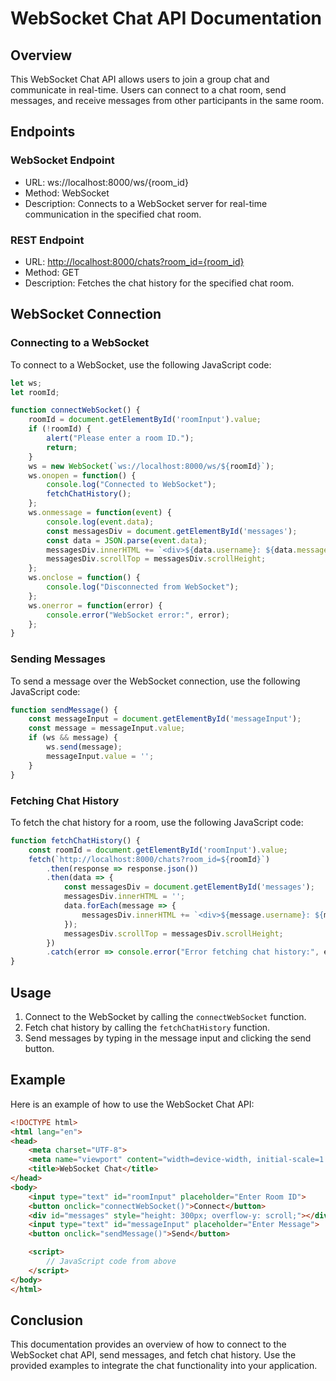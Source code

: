 # WebSocket Chat API Documentation

## Overview

This WebSocket Chat API allows users to join a group chat and communicate in real-time. Users can connect to a chat room, send messages, and receive messages from other participants in the same room.

## Endpoints

### WebSocket Endpoint

- URL: ws://localhost:8000/ws/{room_id}
- Method: WebSocket
- Description: Connects to a WebSocket server for real-time communication in the specified chat room.

### REST Endpoint

- URL: <http://localhost:8000/chats?room_id={room_id}>
- Method: GET
- Description: Fetches the chat history for the specified chat room.

## WebSocket Connection

### Connecting to a WebSocket

To connect to a WebSocket, use the following JavaScript code:

```javascript
let ws;
let roomId;

function connectWebSocket() {
    roomId = document.getElementById('roomInput').value;
    if (!roomId) {
        alert("Please enter a room ID.");
        return;
    }
    ws = new WebSocket(`ws://localhost:8000/ws/${roomId}`);
    ws.onopen = function() {
        console.log("Connected to WebSocket");
        fetchChatHistory();
    };
    ws.onmessage = function(event) {
        console.log(event.data);
        const messagesDiv = document.getElementById('messages');
        const data = JSON.parse(event.data);
        messagesDiv.innerHTML += `<div>${data.username}: ${data.message}</div>`;
        messagesDiv.scrollTop = messagesDiv.scrollHeight;
    };
    ws.onclose = function() {
        console.log("Disconnected from WebSocket");
    };
    ws.onerror = function(error) {
        console.error("WebSocket error:", error);
    };
}
```

### Sending Messages

To send a message over the WebSocket connection, use the following JavaScript code:

```javascript
function sendMessage() {
    const messageInput = document.getElementById('messageInput');
    const message = messageInput.value;
    if (ws && message) {
        ws.send(message);
        messageInput.value = '';
    }
}
```

### Fetching Chat History

To fetch the chat history for a room, use the following JavaScript code:

```js
function fetchChatHistory() {
    const roomId = document.getElementById('roomInput').value;
    fetch(`http://localhost:8000/chats?room_id=${roomId}`)
        .then(response => response.json())
        .then(data => {
            const messagesDiv = document.getElementById('messages');
            messagesDiv.innerHTML = '';
            data.forEach(message => {
                messagesDiv.innerHTML += `<div>${message.username}: ${message.message}</div>`;
            });
            messagesDiv.scrollTop = messagesDiv.scrollHeight;
        })
        .catch(error => console.error("Error fetching chat history:", error));
}
```

## Usage

1. Connect to the WebSocket by calling the `connectWebSocket` function.
2. Fetch chat history by calling the `fetchChatHistory` function.
3. Send messages by typing in the message input and clicking the send button.

## Example

Here is an example of how to use the WebSocket Chat API:

```html
<!DOCTYPE html>
<html lang="en">
<head>
    <meta charset="UTF-8">
    <meta name="viewport" content="width=device-width, initial-scale=1.0">
    <title>WebSocket Chat</title>
</head>
<body>
    <input type="text" id="roomInput" placeholder="Enter Room ID">
    <button onclick="connectWebSocket()">Connect</button>
    <div id="messages" style="height: 300px; overflow-y: scroll;"></div>
    <input type="text" id="messageInput" placeholder="Enter Message">
    <button onclick="sendMessage()">Send</button>

    <script>
        // JavaScript code from above
    </script>
</body>
</html>
```

## Conclusion

This documentation provides an overview of how to connect to the WebSocket chat API, send messages, and fetch chat history. Use the provided examples to integrate the chat functionality into your application.
